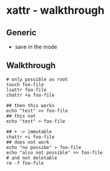 # xattr - walkthrough 

## Generic 

  * save in the inode 

## Walkthrough 

```
# only possible as root 
touch foo-file
lsattr foo-file 
chattr +a foo-file

## then this works 
echo "test" >> foo-file 
## this not 
echo "test" > foo-file 

## + -> immutable 
chattr +i foo-file 
## does not work 
echo "no possibe" > foo-file 
echo "also not possible" >> foo-file
# and not deletable 
rm -f foo-file 
```


